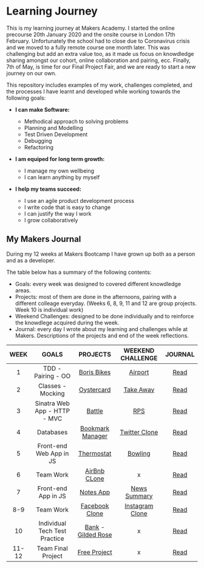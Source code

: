 # Learning Journey

This is my learning journey at Makers Academy. I started the online precourse 20th January 2020 and the onsite course in London 17th February. Unfortunately the school had to close due to Coronavirus crisis and we moved to a fully remote course one month later. This was challenging but add an extra value too, as it made us focus on knowdledge sharing amongst our cohort, online collaboration and pairing, ecc. Finally, 7th of May, is time for our Final Project Fair, and we are ready to start a new journey on our own.

This repository includes examples of my work, challenges completed, and the processes I have learnt and developed while working towards the following goals:

- **I can make Software:**
  * Methodical approach to solving problems
  * Planning and Modelling
  * Test Driven Development
  * Debugging
  * Refactoring

- **I am equiped for long term growth:**
  * I manage my own wellbeing
  * I can learn anything by myself

- **I help my teams succeed:**
  * I use an agile product development process
  * I write code that is easy to change
  * I can justify the way I work
  * I grow collaboratively

## My Makers Journal

During my 12 weeks at Makers Bootcamp I have grown up both as a person and as a developer. 

The table below has a summary of the following contents:
- Goals: every week was designed to covered different knowdledge areas.
- Projects: most of them are done in the afternoons, pairing with a different colleage everyday. (Weeks 6, 8, 9, 11 and 12 are group projects. Week 10 is individual work)
- Weekend Challenges: designed to be done individually and to reinforce the knowdlege acquired during the week.
- Journal: every day I wrote about my learning and challenges while at Makers. Descriptions of the projects and end of the week reflections.


WEEK | GOALS | PROJECTS | WEEKEND CHALLENGE | JOURNAL
:---:|:-----:|:--------:|:-----------------:|:-------:
1 | TDD - Pairing - OO| [Boris Bikes](https://github.com/jarasmar/Boris_Bikes_3) | [Airport](https://github.com/jarasmar/airport_challenge) | [Read](Week-1.md)
2 | Classes - Mocking | [Oystercard](https://github.com/jarasmar/Oystercard-Project) | [Take Away](https://github.com/jarasmar/takeaway-challenge) | [Read](Week-2.md)
3 | Sinatra Web App - HTTP - MVC | [Battle](https://github.com/jarasmar/Battle_Project) | [RPS](https://github.com/jarasmar/rps-challenge) | [Read](Week-3.md)
4 | Databases | [Bookmark Manager](https://github.com/jarasmar/Bookmark_Manager) | [Twitter Clone](https://github.com/jarasmar/chitter-challenge) | [Read](Week-4.md)
5 | Front-end Web App in JS | [Thermostat](https://github.com/jarasmar/Thermostat) | [Bowling](https://github.com/jarasmar/bowling-challenge) | [Read](Week-5.md)
6 | Team Work | [AirBnb CLone](https://github.com/jarasmar/MakersBnB) | x | [Read](Week-6.md)
7 | Front-end App in JS | [Notes App](https://github.com/jarasmar/Notes_App) | [News Summary](https://github.com/jarasmar/news-summary-challenge) | [Read](Week-7.md)
8-9 | Team Work | [Facebook Clone](https://github.com/jarasmar/acebook-theUndefinedMethod) | [Instagram Clone](https://github.com/jarasmar/instagram-challenge) | [Read](Week-8_9.md)
10 | Individual Tech Test Practice | [Bank](https://github.com/jarasmar/Bank_Tech_Test) - [Gilded Rose](https://github.com/jarasmar/Gilded_Rose_Refactor_Ruby) | x | [Read](Week_10.md)
11-12 | Team Final Project | [Free Project]() | x | [Read](Week_11_12.md)
